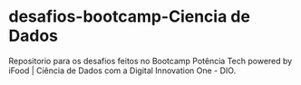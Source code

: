 # desafios-bootcamp-Ciencia de Dados
 Repositorio para os desafios feitos no Bootcamp Potência Tech powered by iFood | Ciência de Dados com a Digital Innovation One - DIO.
